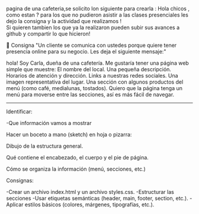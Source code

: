 pagina de una cafeteria,se solicito lon siguiente para crearla : Hola chicos , como estan ? para los que no pudieron asistir a las clases presenciales  les dejo la consigna y la actividad que realizamos !  
Si quieren tambien los que ya la realizaron  pueden  subir sus avances a github y compartir lo que hicieron!

📄 Consigna "Un cliente se comunica con ustedes porque quiere tener presencia online para su negocio. Les deja el siguiente mensaje:"

hola! Soy Carla, dueña de una cafetería.
Me gustaría tener una página web simple que muestre:
El nombre del local.
Una pequeña descripción.
Horarios de atención y dirección.
Links a nuestras redes sociales.
Una imagen representativa del lugar.
Una sección con algunos productos del menú (como café, medialunas, tostados).
Quiero que la página tenga un menú para moverse entre las secciones, así es más fácil de navegar.

----------------------------------------------------------------------------------------------------------------

  Identificar:  

-Que información vamos a mostrar

Hacer un boceto a mano (sketch) en hoja o pizarra:

Dibujo de la estructura general.

Qué contiene el encabezado, el cuerpo y el pie de página.

Cómo se organiza la información (menú, secciones, etc.)


Consignas:

-Crear un archivo index.html y un archivo styles.css.
-Estructurar las secciones
-Usar etiquetas semánticas (header, main, footer, section, etc.).
-Aplicar estilos básicos (colores, márgenes, tipografías, etc.).